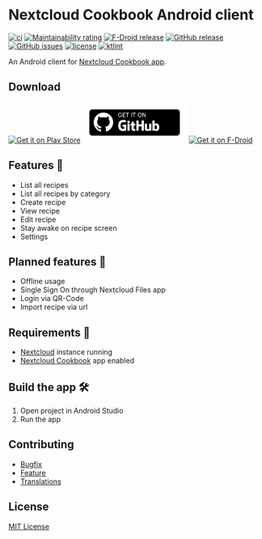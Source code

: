 # Nextcloud Cookbook Android client

[![ci](https://github.com/lneugebauer/nextcloud-cookbook/actions/workflows/ci.yml/badge.svg)](https://github.com/lneugebauer/nextcloud-cookbook/actions/workflows/ci.yml)
[![Maintainability rating](https://sonarcloud.io/api/project_badges/measure?project=lneugebauer_nextcloud-cookbook&metric=sqale_rating)](https://sonarcloud.io/summary/new_code?id=lneugebauer_nextcloud-cookbook)
[![F-Droid release](https://img.shields.io/f-droid/v/de.lukasneugebauer.nextcloudcookbook.svg?logo=F-Droid)](https://f-droid.org/packages/de.lukasneugebauer.nextcloudcookbook/)
[![GitHub release](https://img.shields.io/github/release/lneugebauer/nextcloud-cookbook.svg?logo=github)](https://github.com/lneugebauer/nextcloud-cookbook/releases)
[![GitHub issues](https://img.shields.io/github/issues/lneugebauer/nextcloud-cookbook.svg)](https://github.com/lneugebauer/nextcloud-cookbook/issues)
[![license](https://img.shields.io/badge/license-MIT-blue.svg)](https://github.com/lneugebauer/nextcloud-cookbook/blob/main/LICENSE)
[![ktlint](https://img.shields.io/badge/code%20style-%E2%9D%A4-FF4081.svg)](https://ktlint.github.io/)

An Android client for [Nextcloud Cookbook app](https://github.com/nextcloud/cookbook).

## Download

[<img src="https://play.google.com/intl/en_us/badges/images/generic/en_badge_web_generic.png"
      alt="Get it on Play Store"
      height="80">](https://play.google.com/store/apps/details?id=de.lukasneugebauer.nextcloudcookbook)
[<img src="/docs/.vuepress/public/images/get_it_on_github.png"
      alt="Get it on GitHub"
      height="80">](https://github.com/lneugebauer/nextcloud-cookbook/releases)
[<img src="https://fdroid.gitlab.io/artwork/badge/get-it-on.png"
      alt="Get it on F-Droid"
      height="80">](https://f-droid.org/packages/de.lukasneugebauer.nextcloudcookbook/)

## Features :rocket:

- List all recipes
- List all recipes by category
- Create recipe
- View recipe
- Edit recipe
- Stay awake on recipe screen
- Settings

## Planned features :checkered_flag:

- Offline usage
- Single Sign On through Nextcloud Files app
- Login via QR-Code
- Import recipe via url

## Requirements :link:

* [Nextcloud](https://nextcloud.com/) instance running
* [Nextcloud Cookbook](https://github.com/nextcloud/cookbook) app enabled

## Build the app :hammer_and_wrench:

1. Open project in Android Studio
2. Run the app

## Contributing

- [Bugfix](https://github.com/lneugebauer/nextcloud-cookbook/blob/main/docs/contributing.md#bugfix)
- [Feature](https://github.com/lneugebauer/nextcloud-cookbook/blob/main/docs/contributing.md#featuresimprovements)
- [Translations](https://github.com/lneugebauer/nextcloud-cookbook/blob/main/docs/contributing.md#translations)

## License

[MIT License](https://github.com/lneugebauer/nextcloud-cookbook/blob/main/LICENSE)
